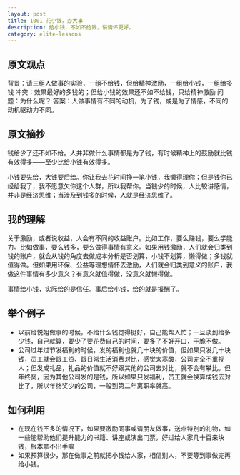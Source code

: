 ```yaml
---
layout: post
title: 1001 花小钱，办大事
description: 给小钱，不如不给钱，讲情怀更好。
category: elite-lessons
---
```


## 原文观点
背景：请三组人做事的实验，一组不给钱，但给精神激励，一组给小钱，一组给多钱
冲突：效果最好的多钱的；但给小钱的效果还不如不给钱，只给精神激励
问题：为什么呢？
答案：人做事情有不同的动机，为了钱，或是为了情感，不同的动机驱动力不同。

## 原文摘抄
钱给少了还不如不给。人并非做什么事情都是为了钱，有时候精神上的鼓励就比钱有效得多——至少比给小钱有效得多。

小钱要先给，大钱要后给。你让我去花时间挣一笔小钱，我懒得理你；但是钱你已经给我了，我不愿意欠你这个人群，所以我帮你。当钱少的时候，人比较讲感情，并非是经济思维；当涉及到钱多的时候，人就是经济思维了。

## 我的理解
关于激励，或者说收益，人会有不同的收益账户。比如工作，要么赚钱，要么学能力。比如做事，要么钱多，要么做得事情有意义。如果用钱激励，人们就会归类到钱的账户，就会从钱的角度去做成本分析是否划算，小钱不划算，懒得做；多钱就值得做。但如果用环保、公益等理想情怀去激励，人们就会归类到意义的账户，我做这件事情有多少意义？有意义就值得做，没意义就懒得做。

事情给小钱，实际给的是信任。事后给小钱，给的就是报酬了。

## 举个例子
- 以前给悦姐做事的时候，不给什么钱觉得挺好，自己能帮人忙；一旦谈到给多少钱，自己就算，要少了要花费自己的时间，要多了不好开口，干脆不做。
- 公司过年过节发福利的时候，发的福利也就几十块的价值，但如果只发几十块钱，员工就会跟工资、跟日常生活消费对比，感觉太寒酸，公司完全不重视人；但发成礼品，礼品的价值就不好跟其他的公司去对比，就不会有攀比。但年终奖，因为其他公司发的是钱，所以如果只发福利，员工就会换算成钱去对比了，所以年终奖少的公司，一般到第二年离职率就高。

## 如何利用
- 在现在钱不多的情况下，如果要激励同事或请朋友做事，送点特别的礼物，如一些能帮助他们提升能力的书籍、讲座或演出门票，好过给人家几十百来块钱，根本拿不出手嘛
- 如果预算很少，那在做事之前就把小钱给人家，相信别人，不要等到事做完再给小钱。